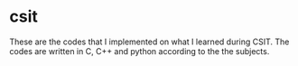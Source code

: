 # csit
These are the codes that I implemented on what I learned during CSIT.
The codes are written in C, C++ and python according to the the subjects.
